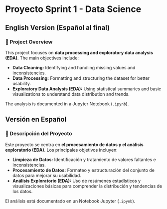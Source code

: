 # Proyecto Sprint 1 - Data Science

## English Version (Español al final)

### 📝 Project Overview
This project focuses on **data processing and exploratory data analysis (EDA)**. The main objectives include:

- **Data Cleaning:** Identifying and handling missing values and inconsistencies.
- **Data Processing:** Formatting and structuring the dataset for better usability.
- **Exploratory Data Analysis (EDA):** Using statistical summaries and basic visualizations to understand data distribution and trends.

The analysis is documented in a Jupyter Notebook (`.ipynb`).

## Versión en Español

### 📝 Descripción del Proyecto
Este proyecto se centra en **el procesamiento de datos y el análisis exploratorio (EDA)**. Los principales objetivos incluyen:

- **Limpieza de Datos:** Identificación y tratamiento de valores faltantes e inconsistencias.
- **Procesamiento de Datos:** Formateo y estructuración del conjunto de datos para mejorar su usabilidad.
- **Análisis Exploratorio (EDA):** Uso de resúmenes estadísticos y visualizaciones básicas para comprender la distribución y tendencias de los datos.

El análisis está documentado en un Notebook Jupyter (`.ipynb`).

